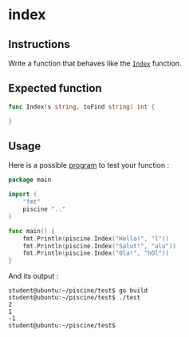 # index

## Instructions

Write a function that behaves like the [`Index`](https://golang.org/pkg/strings/#Index) function.

## Expected function

```go
func Index(s string, toFind string) int {

}
```

## Usage

Here is a possible [program](TODO-LINK) to test your function :

```go
package main

import (
	"fmt"
	piscine ".."
)

func main() {
	fmt.Println(piscine.Index("Hello!", "l"))
	fmt.Println(piscine.Index("Salut!", "alu"))
	fmt.Println(piscine.Index("Ola!", "hOl"))
}
```

And its output :

```console
student@ubuntu:~/piscine/test$ go build
student@ubuntu:~/piscine/test$ ./test
2
1
-1
student@ubuntu:~/piscine/test$
```
